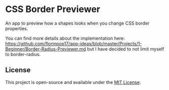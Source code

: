 # CSS Border Previewer

An app to preview how a shapes looks when you change CSS border properties.

You can find more details about the implementation here: https://github.com/florinpop17/app-ideas/blob/master/Projects/1-Beginner/Border-Radius-Previewer.md but I have decided to not limit myself to border-radius.

## License

This project is open-source and available under the [MIT License](../LICENSE).
